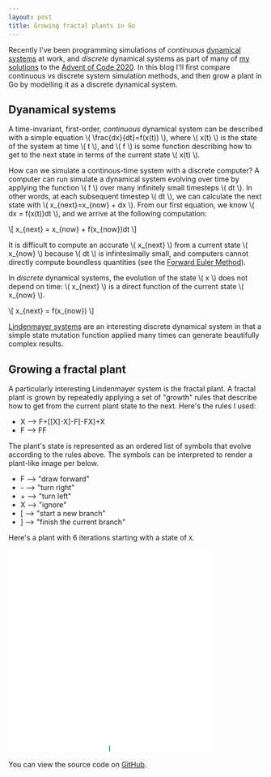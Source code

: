 ```yaml
---
layout: post
title: Growing fractal plants in Go 
---
```


Recently I've been programming simulations of *continuous* [dynamical systems](https://en.wikipedia.org/wiki/Dynamical_systems_theory) at work, and *discrete* dynamical systems as part of many of [my solutions](https://github.com/acjensen/advent-of-code/tree/main/day11) to the [Advent of Code 2020](https://adventofcode.com/2020). In this blog I'll first compare continuous vs discrete system simulation methods, and then grow a plant in Go by modelling it as a discrete dynamical system.

## Dyanamical systems

A time-invariant, first-order, *continuous* dynamical system can be described with a simple equation \\( \frac{dx}{dt}=f(x(t)) \\), where \\( x(t) \\) is the state of the system at time \\( t \\), and \\( f \\) is some function describing how to get to the next state in terms of the current state \\( x(t) \\).

How can we simulate a continous-time system with a discrete computer? A computer can run simulate a dynamical system evolving over time by applying the function \\( f \\) over many infinitely small timesteps \\( dt \\). In other words, at each subsequent timestep \\( dt \\), we can calculate the next state with \\( x_{next}=x_{now} + dx \\). From our first equation, we know \\( dx = f(x(t))dt \\), and we arrive at the following computation:

\\[ x_{next} = x_{now} + f(x_{now})dt \\]

It is difficult to compute an accurate \\( x_{next} \\) from a current state \\( x_{now} \\) because \\( dt \\) is infintesimally small, and computers cannot directly compute boundless quantities (see the [Forward Euler Method](https://en.wikipedia.org/wiki/Euler_method)).

In *discrete* dynamical systems, the evolution of the state \\( x \\) does not depend on time: \\( x_{next} \\) is a direct function of the current state \\( x_{now} \\).

\\[ x_{next} = f(x_{now}) \\]

[Lindenmayer systems](https://en.wikipedia.org/wiki/L-system) are an interesting discrete dynamical system in that a simple state mutation function applied many times can generate beautifully complex results.

## Growing a fractal plant

A particularly interesting Lindenmayer system is the fractal plant. A fractal plant is grown by repeatedly applying a set of "growth" rules that describe how to get from the current plant state to the next. Here's the rules I used:

- X --> F+[[X]-X]-F[-FX]+X
- F --> FF

The plant's state is represented as an ordered list of symbols that evolve according to the rules above. The symbols can be interpreted to render a plant-like image per below.

- F --> "draw forward"
- \- --> "turn right"
- \+ --> "turn left"
- X --> "ignore"
- [ --> "start a new branch"
- ] --> "finish the current branch"

Here's a plant with 6 iterations starting with a state of `X`.

<img src="../images/fractal_plant.gif" width="400">

You can view the source code on [GitHub](https://github.com/acjensen/meristem).

